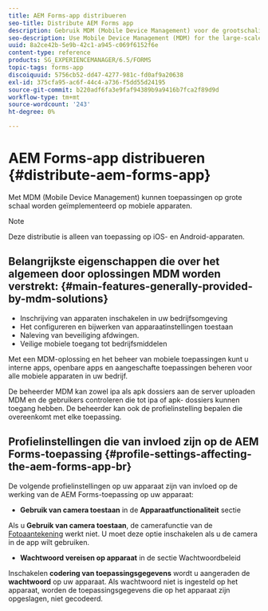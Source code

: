 ```yaml
---
title: AEM Forms-app distribueren
seo-title: Distribute AEM Forms app
description: Gebruik MDM (Mobile Device Management) voor de grootschalige implementatie van apps op mobiele apparaten.
seo-description: Use Mobile Device Management (MDM) for the large-scale deployment of apps on mobile devices.
uuid: 8a2ce42b-5e9b-42c1-a945-c069f6152f6e
content-type: reference
products: SG_EXPERIENCEMANAGER/6.5/FORMS
topic-tags: forms-app
discoiquuid: 5756cb52-dd47-4277-981c-fd0af9a20638
exl-id: 375cfa95-ac6f-44c4-a736-f5dd55d24195
source-git-commit: b220adf6fa3e9faf94389b9a9416b7fca2f89d9d
workflow-type: tm+mt
source-wordcount: '243'
ht-degree: 0%

---
```


# AEM Forms-app distribueren {#distribute-aem-forms-app}

Met MDM (Mobile Device Management) kunnen toepassingen op grote schaal worden geïmplementeerd op mobiele apparaten.

>[!NOTE]
>
>Deze distributie is alleen van toepassing op iOS- en Android-apparaten.

## Belangrijkste eigenschappen die over het algemeen door oplossingen MDM worden verstrekt: {#main-features-generally-provided-by-mdm-solutions}

* Inschrijving van apparaten inschakelen in uw bedrijfsomgeving
* Het configureren en bijwerken van apparaatinstellingen toestaan
* Naleving van beveiliging afdwingen.
* Veilige mobiele toegang tot bedrijfsmiddelen

Met een MDM-oplossing en het beheer van mobiele toepassingen kunt u interne apps, openbare apps en aangeschafte toepassingen beheren voor alle mobiele apparaten in uw bedrijf.

De beheerder MDM kan zowel ipa als apk dossiers aan de server uploaden MDM en de gebruikers controleren die tot ipa of apk- dossiers kunnen toegang hebben. De beheerder kan ook de profielinstelling bepalen die overeenkomt met elke toepassing.

## Profielinstellingen die van invloed zijn op de AEM Forms-toepassing {#profile-settings-affecting-the-aem-forms-app-br}

De volgende profielinstellingen op uw apparaat zijn van invloed op de werking van de AEM Forms-toepassing op uw apparaat:

* **Gebruik van camera toestaan** in de **Apparaatfunctionaliteit** sectie

Als u **Gebruik van camera toestaan**, de camerafunctie van de [Fotoaantekening](/help/forms/using/add-attachments.md) werkt niet. U moet deze optie inschakelen als u de camera in de app wilt gebruiken.

* **Wachtwoord vereisen op apparaat** in de sectie Wachtwoordbeleid

Inschakelen **codering van toepassingsgegevens** wordt u aangeraden de **wachtwoord** op uw apparaat. Als wachtwoord niet is ingesteld op het apparaat, worden de toepassingsgegevens die op het apparaat zijn opgeslagen, niet gecodeerd.
